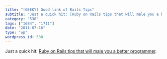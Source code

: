 ```yaml
---
title: "[GEEKY] Good link of Rails Tips"
subtitle: "Just a quick hit: [Ruby on Rails tips that will male you a better programmer](http://www.codercaste...."
category: "538"
tags: ["1684", "1711"]
date: "2011-07-16"
type: "wp"
wordpress_id: 530
---
```

Just a quick hit: [Ruby on Rails tips that will male you a better programmer](http://www.codercaste.com/2011/02/11/10-ruby-on-rails-3-tips-that-will-make-you-a-better-rails-programmer/).